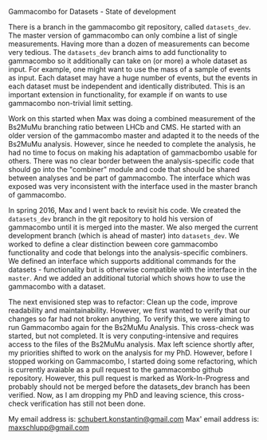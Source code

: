 Gammacombo for Datasets - State of development

There is a branch in the gammacombo git repository, called `datasets_dev`. The master version of gammacombo can only combine a list of single measurements. Having more than a dozen of measurements can become very tedious.
The `datasets_dev` branch aims to add functionality to gammacombo so it additionally can take on (or more) a whole dataset as input. For example, one might want to use the mass of a sample of events as input. Each dataset may have a huge number of events, but the events in each dataset must be independent and identically distributed. This is an important extension in functionality, for example if on wants to use gammacombo non-trivial limit setting.



Work on this started when Max was doing a combined measurement of the Bs2MuMu branching ratio between LHCb and CMS. He started with an older version of the gammacombo master and adapted it to the needs of the Bs2MuMu analysis. However, since he needed to complete the analysis, he had no time to focus on making his adaptation of gammacbombo usable for others. There was no clear border between the analysis-specific code that should go into the "combiner" module and code that should be shared between analyses and be part of gammacombo. The interface which was exposed was very inconsistent with the interface used in the master branch of gammacombo. 

In spring 2016, Max and I went back to revisit his code. We created the `datasets_dev` branch in the git repository to hold his version of gammacombo until it is merged into the master. We also merged the current development branch (which is ahead of master) into `datasets_dev`. We worked to define a clear distinction beween core gammacombo functionality and code that belongs into the analysis-specific combiners. We defined an interface which supports additional commands for the datasets - functionality but is otherwise compatible with the interface in the `master`. And we added an additional tutorial which shows how to use the gammacombo with a dataset.

The next envisioned step was to refactor: Clean up the code, improve readability and maintainability. However, we first wanted to verify that our changes so far had not broken anything. To verify this, we were aiming to run Gammacombo again for the Bs2MuMu Analysis. This cross-check was started, but not completed. It is very conputing-intensive and requires access to the files of the Bs2MuMu analysis. Max left science shortly after, my priorities shifted to work on the analysis for my PhD. However, before I stopped working on Gammacombo, I started doing some refactoring, which is currently avaiable as a pull request to the gammacombo github repository. However, this pull request is marked as Work-In-Progress and probably should not be merged before the datasets_dev branch has been verified. Now, as I am dropping my PhD and leaving science, this cross-check verification has still not been done. 

My email address is: schubert.konstantin@gmail.com
Max' email address is: maxschlupp@gmail.com

